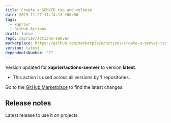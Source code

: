 ```yaml
---
title: Create a SEMVER tag and release
date: 2023-11-27 11:14:13 +00:00
tags:
  - xaprier
  - GitHub Actions
draft: false
repo: xaprier/actions-semver
marketplace: https://github.com/marketplace/actions/create-a-semver-tag-and-release
version: latest
dependentsNumber: "?"
---
```



Version updated for **xaprier/actions-semver** to version **latest**.
- This action is used across all versions by **?** repositories.

Go to the [GitHub Marketplace](https://github.com/marketplace/actions/create-a-semver-tag-and-release) to find the latest changes.

## Release notes

Latest release to use it on projects.
